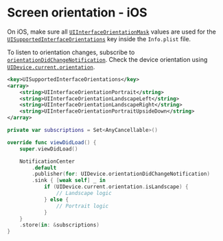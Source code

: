 # Screen orientation - iOS

On iOS, make sure all [`UIInterfaceOrientationMask`](https://developer.apple.com/documentation/uikit/uiinterfaceorientationmask) values are used for the [`UISupportedInterfaceOrientations`](https://developer.apple.com/documentation/bundleresources/information_property_list/uisupportedinterfaceorientations) key inside the `Info.plist` file.

To listen to orientation changes, subscribe to [`orientationDidChangeNotification`](https://developer.apple.com/documentation/uikit/uidevice/1620025-orientationdidchangenotification). Check the device orientation using [`UIDevice.current.orientation`](https://developer.apple.com/documentation/uikit/uidevice/1620053-orientation).

```xml
<key>UISupportedInterfaceOrientations</key>
<array>
    <string>UIInterfaceOrientationPortrait</string>
    <string>UIInterfaceOrientationLandscapeLeft</string>
    <string>UIInterfaceOrientationLandscapeRight</string>
    <string>UIInterfaceOrientationPortraitUpsideDown</string>
</array>
```

```swift
private var subscriptions = Set<AnyCancellable>()

override func viewDidLoad() {
    super.viewDidLoad()

    NotificationCenter
        .default
        .publisher(for: UIDevice.orientationDidChangeNotification)
        .sink { [weak self] _ in
            if (UIDevice.current.orientation.isLandscape) {
                // Landscape logic
            } else {
                // Portrait logic
            }
    }
    .store(in: &subscriptions)
}
```
